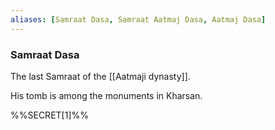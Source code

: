 ```yaml
---
aliases: [Samraat Dasa, Samraat Aatmaj Dasa, Aatmaj Dasa]
---
```


### Samraat Dasa

The last Samraat of the [[Aatmaji dynasty]]. 

His tomb is among the monuments in Kharsan. 

%%SECRET[1]%%




